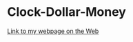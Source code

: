 # Clock-Dollar-Money

[Link to my webpage on the Web](https://github.com/brendamenjivar-22/Clock-Dollar-Money.git)
